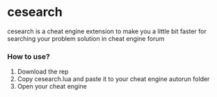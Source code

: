 # cesearch
cesearch is a cheat engine extension to make you a little bit faster for searching your problem solution in cheat engine forum

### How to use?
1. Download the rep
2. Copy cesearch.lua and paste it to your cheat engine autorun folder
3. Open your cheat engine
